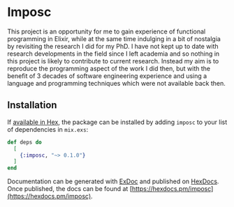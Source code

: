 # Imposc

This project is an opportunity for me to gain experience of functional programming in Elixir, while at the same time indulging in a bit of nostalgia by revisiting the research I did for my PhD. I have not kept up to date with research developments in the field since I left academia and so nothing in this project is likely to contribute to current research. Instead my aim is to reproduce the programming aspect of the work I did then, but with the benefit of 3 decades of software engineering experience and using a language and programming techniques which were not available back then.

## Installation

If [available in Hex](https://hex.pm/docs/publish), the package can be installed
by adding `imposc` to your list of dependencies in `mix.exs`:

```elixir
def deps do
  [
    {:imposc, "~> 0.1.0"}
  ]
end
```

Documentation can be generated with [ExDoc](https://github.com/elixir-lang/ex_doc)
and published on [HexDocs](https://hexdocs.pm). Once published, the docs can
be found at [https://hexdocs.pm/imposc](https://hexdocs.pm/imposc).

